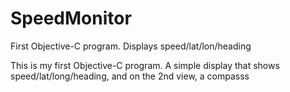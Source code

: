 # SpeedMonitor
First Objective-C program. Displays speed/lat/lon/heading

This is my first Objective-C program.  A simple display that shows speed/lat/long/heading, and on the 2nd view, a compasss
